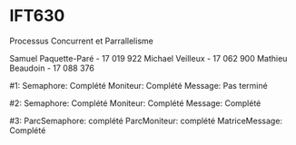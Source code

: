 # IFT630
Processus Concurrent et Parrallelisme

Samuel Paquette-Paré - 17 019 922
Michael Veilleux - 17 062 900
Mathieu Beaudoin - 17 088 376

#1:
	Semaphore: Complété
	Moniteur: Complété
	Message: Pas terminé

#2:
	Semaphore: Complété
	Moniteur: Complété
	Message: Complété

#3:
	ParcSemaphore: complété
	ParcMoniteur: complété
	MatriceMessage: Complété

